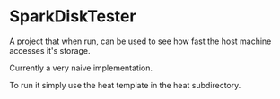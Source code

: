 SparkDiskTester
=================

A project that when run, can be used to see how fast the host machine accesses it's storage.

Currently a very naive implementation.

To run it simply use the heat template in the heat subdirectory.
